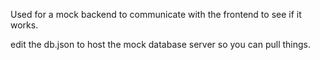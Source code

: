 Used for a mock backend to communicate with the frontend to see if it works.

edit the db.json to host the mock database server so you can pull things.